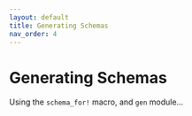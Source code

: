 ```yaml
---
layout: default
title: Generating Schemas
nav_order: 4
---
```


# Generating Schemas

Using the `schema_for!` macro, and `gen` module...
